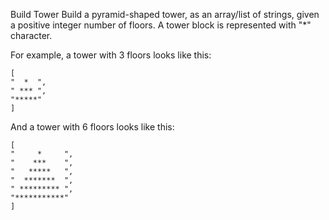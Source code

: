 Build Tower
Build a pyramid-shaped tower, as an array/list of strings, given a positive integer number of floors. A tower block is represented with "*" character.

For example, a tower with 3 floors looks like this:

```
[
"  *  ",
" *** ",
"*****"
]
```
And a tower with 6 floors looks like this:
```
[
"     *     ",
"    ***    ",
"   *****   ",
"  *******  ",
" ********* ",
"***********"
]
```